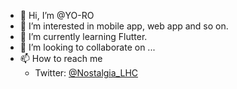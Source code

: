 - 👋 Hi, I’m @YO-RO
- 👀 I’m interested in mobile app, web app and so on.
- 🌱 I’m currently learning Flutter.
- 💞️ I’m looking to collaborate on ...
- 📫 How to reach me
  - Twitter: [@Nostalgia_LHC](https://twitter.com/Nostalgia_LHC)

<!---
YO-RO/YO-RO is a ✨ special ✨ repository because its `README.md` (this file) appears on your GitHub profile.
You can click the Preview link to take a look at your changes.
--->
